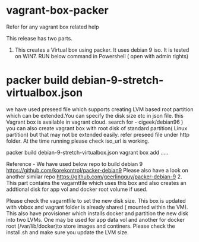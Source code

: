 # vagrant-box-packer
Refer for any vagrant box related help

This release has two parts.
1. This creates a Virtual box using packer. It uses debian 9 iso. It is tested on WIN7.
RUN below command in Powershell ( open with admin rights)
# packer build debian-9-stretch-virtualbox.json
we have used preseed file which supports creating LVM based root partition which can be extended.You can specify the disk size etc in json file.
this Vagrant box is available in vagrant cloud.
search for - cigeek/debian96 )
you can also create vagrant box with root disk of standard partition( Linux partition) but that may not be extended easily. refer preseed file under http folder.
At the time running please check iso_url is working.

packer build debian-9-stretch-virtualbox.json
vagrant box add .....

Reference - We have used below repo to build debian 9
https://github.com/korekontrol/packer-debian9
Please also have a look on another similar repo
https://github.com/geerlingguy/packer-debian-9
2. 
This part contains the vagarntfile which uses this box and also creates an addtional disk for app vol and docker root volume if used.

Please check the vagarntfile to set the new disk size. This box is updated with vbbox and vagrant folder is already shared ( mounted within the VM). 
This also have provisioner which installs docker and partition the new disk into two LVMs.
One may be used for app data vol and another for docker root (/var/lib/docker)to store images and continers. Please check the install.sh and make sure you update the LVM size.